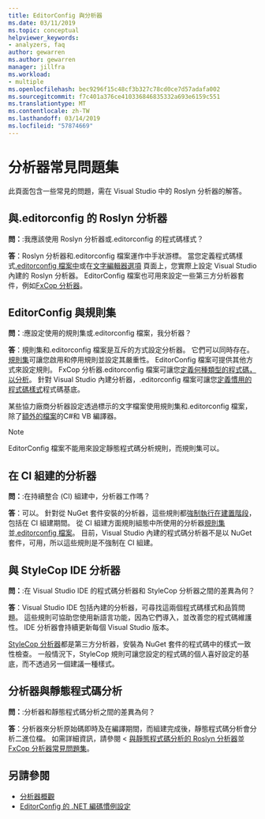 ```yaml
---
title: EditorConfig 與分析器
ms.date: 03/11/2019
ms.topic: conceptual
helpviewer_keywords:
- analyzers, faq
author: gewarren
ms.author: gewarren
manager: jillfra
ms.workload:
- multiple
ms.openlocfilehash: bec9296f15c48cf3b327c78cd0ce7d57adafa002
ms.sourcegitcommit: f7c401a376ce410336846835332a693e6159c551
ms.translationtype: MT
ms.contentlocale: zh-TW
ms.lasthandoff: 03/14/2019
ms.locfileid: "57874669"
---
```

# <a name="analyzers-faq"></a>分析器常見問題集

此頁面包含一些常見的問題，需在 Visual Studio 中的 Roslyn 分析器的解答。

## <a name="roslyn-analyzers-versus-editorconfig"></a>與.editorconfig 的 Roslyn 分析器

**問：**:我應該使用 Roslyn 分析器或.editorconfig 的程式碼樣式？

**答**：Roslyn 分析器和.editorconfig 檔案運作中手狀游標。 當您定義程式碼樣式[.editorconfig 檔案中](../ide/editorconfig-code-style-settings-reference.md)或在[文字編輯器選項](../ide/code-styles-and-quick-actions.md) 頁面上，您實際上設定 Visual Studio 內建的 Roslyn 分析器。 EditorConfig 檔案也可用來設定一些第三方分析器套件，例如[FxCop 分析器](configure-fxcop-analyzers.md)。

## <a name="editorconfig-versus-rule-sets"></a>EditorConfig 與規則集

**問：**:應設定使用的規則集或.editorconfig 檔案，我分析器？

**答**：規則集和.editorconfig 檔案是互斥的方式設定分析器。 它們可以同時存在。 [規則集](analyzer-rule-sets.md)可讓您啟用和停用規則並設定其嚴重性。 EditorConfig 檔案可提供其他方式來設定規則。 FxCop 分析器.editorconfig 檔案可讓您[定義何種類型的程式碼，以分析](fxcop-analyzer-options.md)。 針對 Visual Studio 內建分析器，.editorconfig 檔案可讓您[定義慣用的程式碼樣式](../ide/editorconfig-code-style-settings-reference.md)程式碼基底。

某些協力廠商分析器設定透過標示的文字檔案使用規則集和.editorconfig 檔案，除了[額外的檔案](../ide/build-actions.md#build-action-values)的C#和 VB 編譯器。

> [!NOTE]
> EditorConfig 檔案不能用來設定靜態程式碼分析規則，而規則集可以。

## <a name="analyzers-in-ci-builds"></a>在 CI 組建的分析器

**問：**:在持續整合 (CI) 組建中，分析器工作嗎？

**答**：可以。 針對從 NuGet 套件安裝的分析器，這些規則都[強制執行在建置階段](roslyn-analyzers-overview.md#build-errors)，包括在 CI 組建期間。 從 CI 組建方面規則組態中所使用的分析器[規則集](analyzer-rule-sets.md)並[.editorconfig 檔案](configure-fxcop-analyzers.md)。 目前，Visual Studio 內建的程式碼分析器不是以 NuGet 套件，可用，所以這些規則是不強制在 CI 組建。

## <a name="ide-analyzers-versus-stylecop"></a>與 StyleCop IDE 分析器

**問：**:在 Visual Studio IDE 的程式碼分析器和 StyleCop 分析器之間的差異為何？

**答**：Visual Studio IDE 包括內建的分析器，可尋找這兩個程式碼樣式和品質問題。 這些規則可協助您使用新語言功能，因為它們導入，並改善您的程式碼維護性。 IDE 分析器會持續更新每個 Visual Studio 版本。

[StyleCop 分析器](https://github.com/DotNetAnalyzers/StyleCopAnalyzers)都是第三方分析器，安裝為 NuGet 套件的程式碼中的樣式一致性檢查。 一般情況下，StyleCop 規則可讓您設定的程式碼的個人喜好設定的基底，而不透過另一個建議一種樣式。

## <a name="analyzers-versus-static-code-analysis"></a>分析器與靜態程式碼分析

**問：**:分析器和靜態程式碼分析之間的差異為何？

**答**：分析器來分析原始碼即時及在編譯期間，而組建完成後，靜態程式碼分析會分析二進位檔。 如需詳細資訊，請參閱 <<c0> [ 與靜態程式碼分析的 Roslyn 分析器](roslyn-analyzers-overview.md#roslyn-analyzers-vs-static-code-analysis)並[FxCop 分析器常見問題集](fxcop-analyzers-faq.md)。

## <a name="see-also"></a>另請參閱

- [分析器概觀](roslyn-analyzers-overview.md)
- [EditorConfig 的 .NET 編碼慣例設定](../ide/editorconfig-code-style-settings-reference.md)